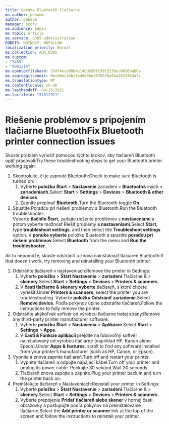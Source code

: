 ```yaml
---
title: Oprava Bluetooth tlačiarne
ms.author: pebaum
author: pebaum
manager: scotv
ms.audience: Admin
ms.topic: article
ms.service: o365-administration
ROBOTS: NOINDEX, NOFOLLOW
localization_priority: Normal
ms.collection: Adm_O365
ms.custom:
- "3483"
- "9001214"
ms.openlocfilehash: 26df4eca68b4e14bde56fc5015239ec0810beb0a
ms.sourcegitcommit: 8bc60ec34bc1e40685e3976576e04a2623f63a7c
ms.translationtype: MT
ms.contentlocale: sk-SK
ms.lasthandoff: 04/15/2021
ms.locfileid: "51812911"
---
```

# <a name="fix-bluetooth-printer-connection-issues"></a><span data-ttu-id="e9016-102">Riešenie problémov s pripojením tlačiarne Bluetooth</span><span class="sxs-lookup"><span data-stu-id="e9016-102">Fix Bluetooth printer connection issues</span></span>

<span data-ttu-id="e9016-103">Skúste problém vyriešiť pomocou týchto krokov, aby tlačiareň Bluetooth opäť pracovali:</span><span class="sxs-lookup"><span data-stu-id="e9016-103">Try these troubleshooting steps to get your Bluetooth printer working again:</span></span>


1. <span data-ttu-id="e9016-104">Skontrolujte, či je zapnuté Bluetooth:</span><span class="sxs-lookup"><span data-stu-id="e9016-104">Check to make sure Bluetooth is turned on:</span></span>
    1. <span data-ttu-id="e9016-105">Vyberte **položku Štart**  >  **Nastavenie** zariadení  >  **Bluetooth**& iných  >  **zariadeniach.**</span><span class="sxs-lookup"><span data-stu-id="e9016-105">Select **Start** > **Settings** > **Devices** > **Bluetooth & other devices**.</span></span>
    2. <span data-ttu-id="e9016-106">Zapnite prepínač **Bluetooth.**</span><span class="sxs-lookup"><span data-stu-id="e9016-106">Turn the Bluetooth toggle **On**.</span></span>
2. <span data-ttu-id="e9016-107">Spustite Poradcu pri riešení problémov s Bluetooth.</span><span class="sxs-lookup"><span data-stu-id="e9016-107">Run the Bluetooth troubleshooter.</span></span> <br>
    <span data-ttu-id="e9016-108">Vyberte **tlačidlo Štart**, zadajte riešenie problémov s **nastaveniami** a potom vyberte možnosť Riešiť problémy **s nastaveniami.**</span><span class="sxs-lookup"><span data-stu-id="e9016-108">Select **Start**, type **troubleshoot settings**, and then select the **Troubleshoot settings** option.</span></span> <span data-ttu-id="e9016-109">V **ponuke vyberte** položku Bluetooth a spustite **poradcu pri riešení problémov.**</span><span class="sxs-lookup"><span data-stu-id="e9016-109">Select **Bluetooth** from the menu and **Run the troubleshooter**.</span></span>

<span data-ttu-id="e9016-110">Ak to nepomôže, skúste odstrániť a znova nainštalovať tlačiareň Bluetooth:</span><span class="sxs-lookup"><span data-stu-id="e9016-110">If that doesn't work, try removing and reinstalling your Bluetooth printer:</span></span>

1. <span data-ttu-id="e9016-111">Odstráňte tlačiareň v nastaveniach:</span><span class="sxs-lookup"><span data-stu-id="e9016-111">Remove the printer in Settings:</span></span>
    1. <span data-ttu-id="e9016-112">Vyberte **položku**  >  **Štart Nastavenie**  >  **zariadení** Tlačiarne &  >  **skenery**.</span><span class="sxs-lookup"><span data-stu-id="e9016-112">Select **Start** > **Settings** > **Devices** > **Printers & scanners**.</span></span>
    2. <span data-ttu-id="e9016-113">V **časti tlačiarne & skenery vyberte** tlačiareň, s ktorú chcete vyriešiť.</span><span class="sxs-lookup"><span data-stu-id="e9016-113">Under **Printers & scanners**, select the printer you are troubleshooting.</span></span> <span data-ttu-id="e9016-114">Vyberte **položku Odstrániť zariadenie**.</span><span class="sxs-lookup"><span data-stu-id="e9016-114">Select **Remove device**.</span></span> <span data-ttu-id="e9016-115">Podľa pokynov úplne odstráňte tlačiareň.</span><span class="sxs-lookup"><span data-stu-id="e9016-115">Follow the instructions to fully remove the printer.</span></span>
2. <span data-ttu-id="e9016-116">Odstráňte akýkoľvek softvér od výrobcu tlačiarne tretej strany:</span><span class="sxs-lookup"><span data-stu-id="e9016-116">Remove any third-party printer manufacturer software:</span></span>
    1. <span data-ttu-id="e9016-117">Vyberte **položku Štart**  >  **Nastavenia**  >  **Aplikácie**.</span><span class="sxs-lookup"><span data-stu-id="e9016-117">Select **Start** > **Settings** > **Apps**.</span></span>
    2. <span data-ttu-id="e9016-118">V **časti & Funkcie aplikácií** prejdite na ľubovoľný softvér nainštalovaný od výrobcu tlačiarne (napríklad HP, Kanon alebo Epson).</span><span class="sxs-lookup"><span data-stu-id="e9016-118">Under **Apps & features**, scroll to find any software installed from your printer’s manufacturer (such as HP, Canon, or Epson).</span></span>
3. <span data-ttu-id="e9016-119">Vypnite a znova zapnite tlačiareň.</span><span class="sxs-lookup"><span data-stu-id="e9016-119">Turn off and restart your printer.</span></span>
   1. <span data-ttu-id="e9016-120">Vypnite tlačiareň a odpojte napájací kábel.</span><span class="sxs-lookup"><span data-stu-id="e9016-120">Turn off your printer and unplug its power cable.</span></span> <span data-ttu-id="e9016-121">Počkajte 30 sekúnd.</span><span class="sxs-lookup"><span data-stu-id="e9016-121">Wait 30 seconds.</span></span> 
   2. <span data-ttu-id="e9016-122">Tlačiareň znova zapojte a zapnite.</span><span class="sxs-lookup"><span data-stu-id="e9016-122">Plug your printer back in and turn the printer back on.</span></span>
4. <span data-ttu-id="e9016-123">Preinštalujte tlačiareň v Nastaveniach:</span><span class="sxs-lookup"><span data-stu-id="e9016-123">Reinstall your printer in Settings:</span></span>
    1. <span data-ttu-id="e9016-124">Vyberte **položku**  >  **Štart Nastavenie**  >  **zariadení** Tlačiarne &  >  **skenery**.</span><span class="sxs-lookup"><span data-stu-id="e9016-124">Select **Start** > **Settings** > **Devices** > **Printers & scanners**.</span></span>
    2. <span data-ttu-id="e9016-125">Vyberte prepojenie **Pridať tlačiareň alebo skener** v hornej časti obrazovky a postupujte podľa pokynov na preinštalovanie tlačiarne.</span><span class="sxs-lookup"><span data-stu-id="e9016-125">Select the **Add printer or scanner** link at the top of the screen and follow the instructions to reinstall your printer.</span></span>
